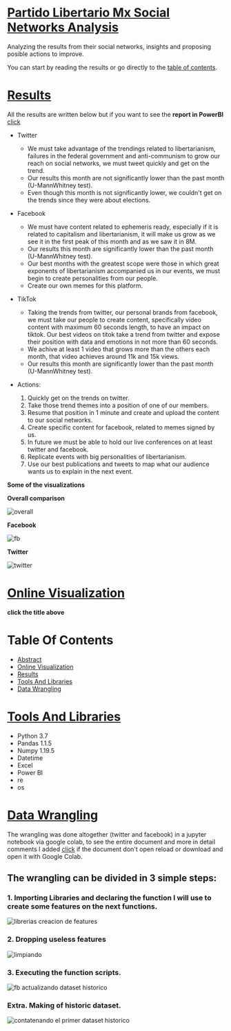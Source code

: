 # [Partido Libertario Mx Social Networks Analysis](#Table-Of-Contents)
Analyzing the results from their social networks, insights and proposing posible actions to improve.

You can start by reading the results or go directly to the [table of contents](#Table-Of-Contents).

# [Results](#Table-Of-Contents)
All the results are written below but if you want to see the **report in PowerBI** [click](https://app.powerbi.com/view?r=eyJrIjoiNzMxNmQ2OWEtNzkxZS00Y2E2LTg1MDktMTdhNzZkMTAyYzc3IiwidCI6IjJlZGE0M2M5LTUxYzktNDAwMi1iZjJmLTlmY2QwMzZmNjdkNyJ9)

*    Twitter
      * We must take advantage of the trendings related to libertarianism, failures in the federal government and anti-communism to grow our reach on social networks, we must tweet quickly and get on the trend. 
      * Our results this month are not significantly lower than the past month (U-MannWhitney test).
      * Even though this month is not significantly lower, we couldn't get on the trends since they were about elections.
*    Facebook
      * We must have content related to ephemeris ready, especially if it is related to capitalism and libertarianism, it will make us grow as we see it in the first peak of this month and as we saw it in 8M.
      * Our results this month are significantly lower than the past month (U-MannWhitney test).
      * Our best months with the greatest scope were those in which great exponents of libertarianism accompanied us in our events, we must begin to create personalities from our people.
      * Create our own memes for this platform.
*    TikTok
      * Taking the trends from twitter, our personal brands from facebook, we must take our people to create content, specifically video content with maximum 60 seconds length, to have an impact on tiktok. Our best videos on titok take a trend from twitter and expose their position with data and emotions in not more than 60 seconds.
      * We achive at least 1 video that grows more than the others each month, that video achieves around 11k and 15k views.
      * Our results this month are significantly lower than the past month (U-MannWhitney test).

* Actions:
    1. Quickly get on the trends on twitter.
    2. Take those trend themes into a position of one of our members.
    3. Resume that position in 1 minute and create and upload the content to our social networks.
    4. Create specific content for facebook, related to memes signed by us.
    5. In future we must be able to hold our live conferences on at least twitter and facebook.
    6. Replicate events with big personalities of libertarianism.
    7. Use our best publications and tweets to map what our audience wants us to explain in the next event.

**Some of the visualizations**

**Overall comparison**

![overall](https://user-images.githubusercontent.com/58957744/122456421-2a221f00-cf73-11eb-877a-a6bb32e125b3.png)

**Facebook**

![fb](https://user-images.githubusercontent.com/58957744/122456441-30180000-cf73-11eb-807e-834e8e47090b.png)

**Twitter**

![twitter](https://user-images.githubusercontent.com/58957744/122456464-373f0e00-cf73-11eb-8e2c-b0f4b9dc5b02.png)




# [Online Visualization](https://app.powerbi.com/view?r=eyJrIjoiNzMxNmQ2OWEtNzkxZS00Y2E2LTg1MDktMTdhNzZkMTAyYzc3IiwidCI6IjJlZGE0M2M5LTUxYzktNDAwMi1iZjJmLTlmY2QwMzZmNjdkNyJ9)
**click the title above**

# Table Of Contents

* [Abstract](#Partido-Libertario-Mx-Social-Networks-Analysis)
* [Online Visualization](#Online-Visualization)
* [Results](#Results)
* [Tools And Libraries](#Tools-And-Libraries)
* [Data Wrangling](#Data-Wrangling)


# [Tools And Libraries](#Table-Of-Contents)
  * Python 3.7
  * Pandas 1.1.5
  * Numpy 1.19.5
  * Datetime
  * Excel
  * Power BI
  * re
  * os

# [Data Wrangling](#Table-Of-Contents)
The wrangling was done altogether (twitter and facebook) in a jupyter notebook via google colab, to see the entire document and more in detail comments I added [click](https://github.com/JorgePablol/Data-Analysis-Libertarian-with-Tableau/blob/main/Libertarian_cleaning_github_version.ipynb) if the document don't open reload or download and open it with Google Colab. 


## The wrangling can be divided in 3 simple steps:

### 1. Importing Libraries and declaring the function I will use to create some features on the next functions.


![librerias creacion de features](https://user-images.githubusercontent.com/58957744/122442315-0f947980-cf64-11eb-8b45-c0f389e22dc2.png)


### 2. Dropping useless features

![limpiando](https://user-images.githubusercontent.com/58957744/122441935-a9a7f200-cf63-11eb-8b51-3b3eadddc90f.png)


### 3. Executing the function scripts.

![fb actualizando dataset historico](https://user-images.githubusercontent.com/58957744/122442060-cb08de00-cf63-11eb-9456-adcd90f2c7fe.png)

### Extra. Making of historic dataset.

![contatenando el primer dataset historico](https://user-images.githubusercontent.com/58957744/122442160-e247cb80-cf63-11eb-880f-7993891becad.png)
